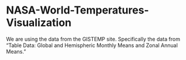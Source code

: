 # NASA-World-Temperatures-Visualization
We are using the data from the GISTEMP site. Specifically the data from “Table Data: Global and Hemispheric Monthly Means and Zonal Annual Means.”
